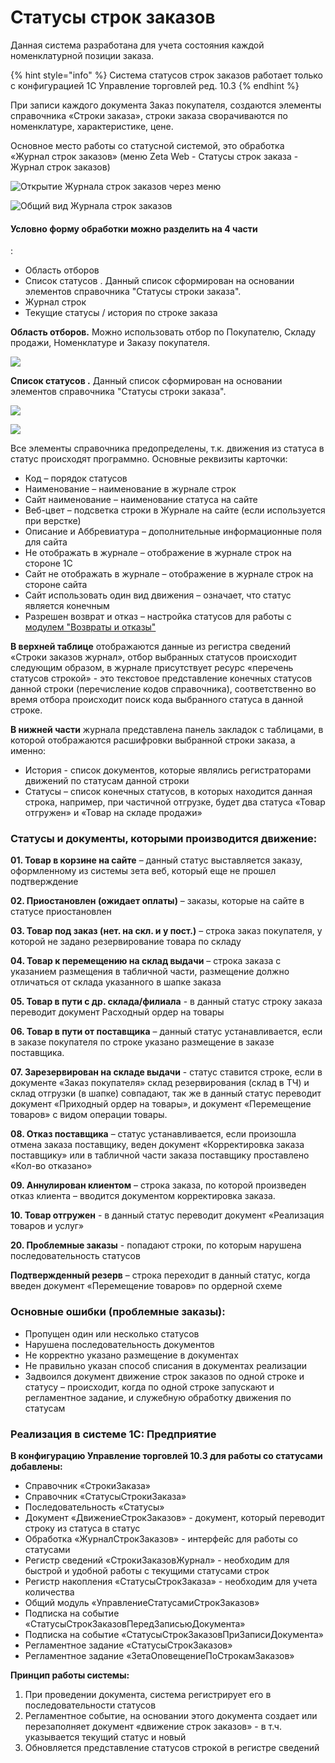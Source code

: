 # Статусы строк заказов

Данная система разработана для учета состояния каждой номенклатурной позиции заказа.

{% hint style="info" %}
Система статусов строк заказов работает только с конфигурацией 1С Управление торговлей ред. 10.3
{% endhint %}

При записи каждого документа Заказ покупателя, создаются элементы справочника «Строки заказа», строки заказа сворачиваются по номенклатуре, характеристике, цене.

Основное место работы со статусной системой, это обработка «Журнал строк заказов» \(меню Zeta Web - Статусы строк заказа - Журнал строк заказов\)

![&#x41E;&#x442;&#x43A;&#x440;&#x44B;&#x442;&#x438;&#x435; &#x416;&#x443;&#x440;&#x43D;&#x430;&#x43B;&#x430; &#x441;&#x442;&#x440;&#x43E;&#x43A; &#x437;&#x430;&#x43A;&#x430;&#x437;&#x43E;&#x432; &#x447;&#x435;&#x440;&#x435;&#x437; &#x43C;&#x435;&#x43D;&#x44E;](../.gitbook/assets/image%20%2811%29.png)

![&#x41E;&#x431;&#x449;&#x438;&#x439; &#x432;&#x438;&#x434; &#x416;&#x443;&#x440;&#x43D;&#x430;&#x43B;&#x430; &#x441;&#x442;&#x440;&#x43E;&#x43A; &#x437;&#x430;&#x43A;&#x430;&#x437;&#x43E;&#x432;](../.gitbook/assets/image%20%287%29.png)

#### Условно форму обработки можно разделить на 4 части:

* Область отборов
* Список статусов  . Данный список сформирован на основании элементов справочника "Статусы строки заказа".
* Журнал строк
* Текущие статусы / история по строке заказа

**Область отборов.** Можно использовать отбор по Покупателю, Складу продажи, Номенклатуре и Заказу покупателя.

![](../.gitbook/assets/image%20%2881%29.png)

**Список статусов.** Данный список сформирован на основании элементов справочника "Статусы строки заказа".

![](../.gitbook/assets/image%20%2894%29.png)

![](../.gitbook/assets/image%20%2841%29.png)

Все элементы справочника предопределены, т.к. движения из статуса в статус происходят программно. Основные реквизиты карточки:

* Код – порядок статусов
* Наименование – наименование в журнале строк
* Сайт наименование – наименование статуса на сайте
* Веб-цвет – подсветка строки в Журнале на сайте \(если используется при верстке\)
* Описание и Аббревиатура – дополнительные информационные поля для сайта
* Не отображать в журнале – отображение в журнале строк на стороне 1С
* Сайт не отображать в журнале – отображение в журнале строк на стороне сайта
* Сайт использовать один вид движения – означает, что статус является конечным
* Разрешен возврат и отказ – настройка статусов для работы с [модулем "Возвраты и отказы"](vozvraty-i-otkazy.md)

**В верхней таблице** отображаются данные из регистра сведений «Строки заказов журнал», отбор выбранных статусов происходит следующим образом, в журнале присутствует ресурс «перечень статусов строкой» - это текстовое представление конечных статусов данной строки \(перечисление кодов справочника\), соответственно во время отбора происходит поиск кода выбранного статуса в данной строке.

**В нижней части** журнала представлена панель закладок с таблицами, в которой отображаются расшифровки выбранной строки заказа, а именно:

* История - список документов, которые являлись регистраторами движений по статусам данной строки
* Статусы – список конечных статусов, в которых находится данная строка, например, при частичной отгрузке, будет два статуса «Товар отгружен» и «Товар на складе продажи»

### Статусы и документы, которыми производится движение:

**01. Товар в корзине на сайте** – данный статус выставляется заказу, оформленному из системы зета веб, который еще не прошел подтверждение

**02. Приостановлен \(ожидает оплаты\)** – заказы, которые на сайте в статусе приостановлен

**03. Товар под заказ \(нет. на скл. и у пост.\)** – строка заказ покупателя, у которой не задано резервирование товара по складу

**04. Товар к перемещению на склад выдачи** – строка заказа с указанием размещения в табличной части, размещение должно отличаться от склада указанного в шапке заказа 

**05. Товар в пути с др. склада/филиала** -  в данный статус строку заказа переводит документ Расходный ордер на товары

**06. Товар в пути от поставщика** – данный статус устанавливается, если в заказе покупателя по строке указано размещение в заказе поставщика.

**07. Зарезервирован на складе выдачи** -  статус ставится строке, если в документе «Заказ покупателя» склад резервирования \(склад в ТЧ\) и склад отгрузки \(в шапке\) совпадают, так же в данный статус переводит документ «Приходный ордер на товары», и документ «Перемещение товаров» с видом операции товары.

**08. Отказ поставщика** – статус устанавливается, если произошла отмена заказа поставщику, веден документ «Корректировка заказа поставщику» или в табличной части заказа поставщику проставлено «Кол-во отказано»

**09. Аннулирован клиентом** – строка заказа, по которой произведен отказ клиента – вводится документом корректировка заказа.

**10. Товар отгружен** -  в данный статус переводит документ «Реализация товаров и услуг»

**20. Проблемные заказы** -  попадают строки, по которым нарушена последовательность статусов

**Подтвержденный резерв** – строка переходит в данный статус, когда введен документ «Перемещение товаров» по ордерной схеме

### Основные ошибки \(проблемные заказы\):

* Пропущен один или несколько статусов
* Нарушена последовательность документов
* Не корректно указано размещение в документах
* Не правильно указан способ списания в документах реализации
* Задвоился документ движение строк заказов по одной строке и статусу – происходит, когда по одной строке запускают и регламентное задание, и служебную обработку движения по статусам

### Реализация в системе 1С: Предприятие

**В конфигурацию Управление торговлей 10.3 для работы со статусами добавлены:**

* Справочник «СтрокиЗаказа»
* Справочник «СтатусыСтрокиЗаказа»
* Последовательность «Статусы»
* Документ «ДвижениеСтрокЗаказов» - документ, который переводит строку из статуса в статус
* Обработка «ЖурналСтрокЗаказов» - интерфейс для работы со статусами
* Регистр сведений «СтрокиЗаказовЖурнал» - необходим для быстрой и удобной работы с текущими статусами строк
* Регистр накопления «СтатусыСтрокЗаказа» -  необходим для учета количества
* Общий модуль «УправлениеСтатусамиСтрокЗаказов»
* Подписка на событие «СтатусыСтрокЗаказовПередЗаписьюДокумента»
* Подписка на событие «СтатусыСтрокЗаказовПриЗаписиДокумента»
* Регламентное задание «СтатусыСтрокЗаказов»
* Регламентное задание «ЗетаОповещениеПоСтрокамЗаказов»

**Принцип работы системы:**

1. При проведении документа, система регистрирует его в последовательности статусов
2. Регламентное событие, на основании этого документа создает или перезаполняет документ «движение строк заказов» -  в т.ч. указывается текущий статус и новый
3. Обновляется представление статусов строкой в регистре сведений

